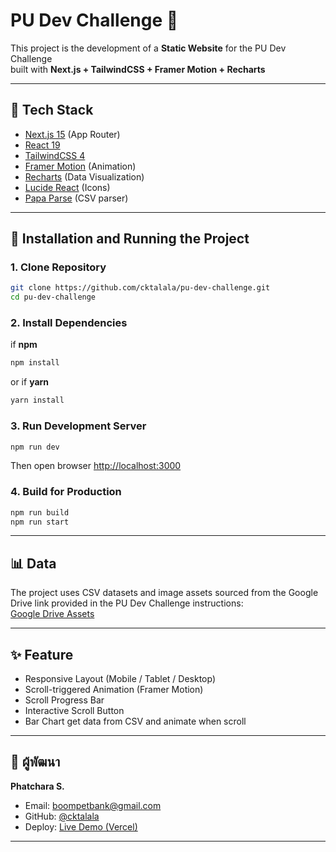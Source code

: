 # PU Dev Challenge 🚀

This project is the development of a **Static Website** for the PU Dev Challenge  
built with **Next.js + TailwindCSS + Framer Motion + Recharts**

---

## 🔧 Tech Stack

- [Next.js 15](https://nextjs.org/) (App Router)
- [React 19](https://react.dev/)
- [TailwindCSS 4](https://tailwindcss.com/)
- [Framer Motion](https://www.framer.com/motion/) (Animation)
- [Recharts](https://recharts.org/) (Data Visualization)
- [Lucide React](https://lucide.dev/) (Icons)
- [Papa Parse](https://www.papaparse.com/) (CSV parser)

---

## 🚀 Installation and Running the Project

### 1. Clone Repository

```bash
git clone https://github.com/cktalala/pu-dev-challenge.git
cd pu-dev-challenge
```

### 2. Install Dependencies

if **npm**

```bash
npm install
```

or if **yarn**

```bash
yarn install
```

### 3. Run Development Server

```bash
npm run dev
```

Then open browser [http://localhost:3000](http://localhost:3000)

### 4. Build for Production

```bash
npm run build
npm run start
```

---

## 📊 Data

The project uses CSV datasets and image assets sourced from the Google Drive link provided in the PU Dev Challenge instructions:  
[Google Drive Assets](https://drive.google.com/drive/folders/1Qul5E0LyLB88nh94UMx9t5R67mwcP8e4)

---

## ✨ Feature

- Responsive Layout (Mobile / Tablet / Desktop)
- Scroll-triggered Animation (Framer Motion)
- Scroll Progress Bar
- Interactive Scroll Button
- Bar Chart get data from CSV and animate when scroll

---

## 🙋 ผู้พัฒนา

**Phatchara S.**

- Email: boompetbank@gmail.com
- GitHub: [@cktalala](https://github.com/cktalala/)
- Deploy: [Live Demo (Vercel)](http://pu-dev-challenge.vercel.app/)

---
